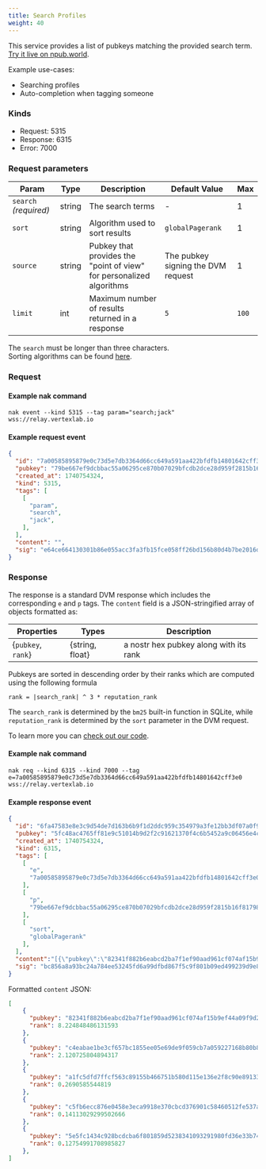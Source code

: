 ```yaml
---
title: Search Profiles
weight: 40
---
```


This service provides a list of pubkeys matching the provided search term. [Try it live on npub.world](https://npub.world/).

Example use-cases:

 - Searching profiles
 - Auto-completion when tagging someone

### Kinds

 - Request: 5315
 - Response: 6315
 - Error: 7000

### Request parameters

| Param | Type | Description | Default Value | Max |
|-----|-----|-----|-----|-----|
| `search` _(required)_  | string | The search terms | - | 1 |
| `sort` | string | Algorithm used to sort results | `globalPagerank` | 1 |
| `source` | string | Pubkey that provides the "point of view" for personalized algorithms | The pubkey signing the DVM request | 1 |
| `limit` | int | Maximum number of results returned in a response | `5` | `100` |

The `search` must be longer than three characters.  
Sorting algorithms can be found [here](/docs/algos).

### Request

#### Example nak command
```
nak event --kind 5315 --tag param="search;jack" wss://relay.vertexlab.io
```

#### Example request event
```json
{
  "id": "7a00585895879e0c73d5e7db3364d66cc649a591aa422bfdfb14801642cff3e0",
  "pubkey": "79be667ef9dcbbac55a06295ce870b07029bfcdb2dce28d959f2815b16f81798",
  "created_at": 1740754324,
  "kind": 5315,
  "tags": [
    [
      "param",
      "search",
      "jack",
    ],
  ],
  "content": "",
  "sig": "e64ce664130301b86e055acc3fa3fb15fce058ff26bd156b80d4b7be2016d6baa49c21fa6f5b2481bbaaf66ac1f61cdd75bf4a9db175efb193bb72f45eb25bd9"
}
```

### Response

The response is a standard DVM response which includes the corresponding `e` and `p` tags. 
The `content` field is a JSON-stringified array of objects formatted as:

| Properties | Types | Description |
|-----|-----|-----|
| {`pubkey`, `rank`} | {string, float} | a nostr hex pubkey along with its rank |

Pubkeys are sorted in descending order by their ranks which are computed using the following formula
```
rank = |search_rank| ^ 3 * reputation_rank
```

The `search_rank` is determined by the `bm25` built-in function in SQLite, while `reputation_rank` is determined by the `sort` parameter in the DVM request.

To learn more you can [check out our code](https://github.com/vertex-lab/relay/blob/master/pkg/dvm/response.go).

#### Example nak command
```
nak req --kind 6315 --kind 7000 --tag e=7a00585895879e0c73d5e7db3364d66cc649a591aa422bfdfb14801642cff3e0 wss://relay.vertexlab.io
```

#### Example response event

```json
{
  "id": "6fa47583e8e3c9d54de7d163b6b9f1d2ddc959c354979a3fe12bb3df07a0f9ed",
  "pubkey": "5fc48ac4765ff81e9c51014b9d2f2c91621370f4c6b5452a9c06456e4cccaeb4",
  "created_at": 1740754324,
  "kind": 6315,
  "tags": [
    [
      "e",
      "7a00585895879e0c73d5e7db3364d66cc649a591aa422bfdfb14801642cff3e0"
    ],
    [
      "p",
      "79be667ef9dcbbac55a06295ce870b07029bfcdb2dce28d959f2815b16f81798"
    ],
    [
      "sort",
      "globalPagerank"
    ],
  ],
  "content":"[{\"pubkey\":\"82341f882b6eabcd2ba7f1ef90aad961cf074af15b9ef44a09f9d2a8fbfbe6a2\",\"rank\":8.224848486131593},{\"pubkey\":\"c4eabae1be3cf657bc1855ee05e69de9f059cb7a059227168b80b89761cbc4e0\",\"rank\":2.120725804894317},{\"pubkey\":\"a1fc5dfd7ffcf563c89155b466751b580d115e136e2f8c90e8913385bbedb1cf\",\"rank\":0.2690585544819},{\"pubkey\":\"c5fb6ecc876e0458e3eca9918e370cbcd376901c58460512fe537a46e58c38bb\",\"rank\":0.14113029299502666},{\"pubkey\":\"5e5fc1434c928bcdcba6f801859d5238341093291980fd36e33b7416393d5a2c\",\"rank\":0.12754991708985827}]",
  "sig": "bc856a8a93bc24a784ee53245fd6a99dfbd867f5c9f801b09ed499239d9e80c1390470f83882de169b1a30b40deb687349f4d671329fd12660132fedcf898458"
}
```

Formatted `content` JSON:

```json
[
    {
      "pubkey": "82341f882b6eabcd2ba7f1ef90aad961cf074af15b9ef44a09f9d2a8fbfbe6a2",
      "rank": 8.224848486131593
    },
    {
      "pubkey": "c4eabae1be3cf657bc1855ee05e69de9f059cb7a059227168b80b89761cbc4e0",
      "rank": 2.120725804894317
    },
    {
      "pubkey": "a1fc5dfd7ffcf563c89155b466751b580d115e136e2f8c90e8913385bbedb1cf",
      "rank": 0.2690585544819
    },
    {
      "pubkey": "c5fb6ecc876e0458e3eca9918e370cbcd376901c58460512fe537a46e58c38bb",
      "rank": 0.14113029299502666
    },
    {
      "pubkey": "5e5fc1434c928bcdcba6f801859d5238341093291980fd36e33b7416393d5a2c",
      "rank": 0.12754991708985827
    },
]
```
